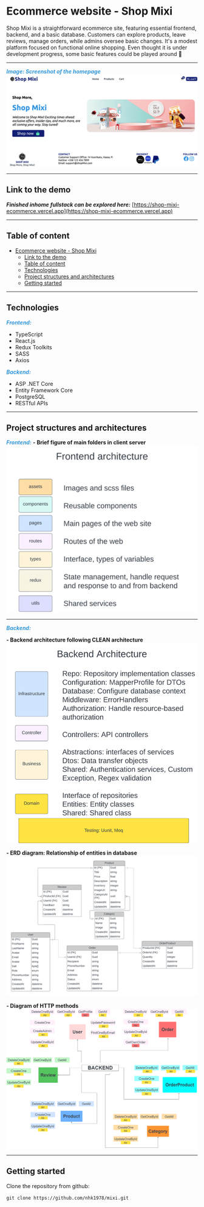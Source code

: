 # Ecommerce website - Shop Mixi

Shop Mixi is a straightforward ecommerce site, featuring essential frontend, backend, and a basic database. Customers can explore products, leave reviews, manage orders, while admins oversee basic changes. It's a modest platform focused on functional online shopping. Even thought it is under development progress, some basic features could be played around &#128722;

***
<span style="color: #3498DB; font-weight: bold; font-style: italic;">Image: Screenshot of the homepage</span>
![Homepage](/Screenshot.png)

***
## Link to the demo

***Finished inhome fullstack can be explored here:***
[https://shop-mixi-ecommerce.vercel.app](https://shop-mixi-ecommerce.vercel.app)
***

## Table of content

- [Ecommerce website - Shop Mixi](#ecommerce-website---shop-mixi)
  - [Link to the demo](#link-to-the-demo)
  - [Table of content](#table-of-content)
  - [Technologies](#technologies)
  - [Project structures and architectures](#project-structures-and-architectures)
  - [Getting started](#getting-started)

<a name="technologies"></a>
***

## Technologies
<span style="color: #3498DB; font-weight: bold; font-style: italic;">Frontend:</span>
- TypeScript
- React.js
- Redux Toolkits
- SASS
- Axios
  
<span style="color: #3498DB; font-weight: bold; font-style: italic;">Backend:</span>
- ASP .NET Core
- Entity Framework Core
- PostgreSQL
- RESTful APIs
***

<a name="project-structure"></a>

## Project structures and architectures
<span style="color: #3498DB; font-weight: bold; font-style: italic;">Frontend:</span>
**- Brief figure of main folders in client server**
![Frontend](/frontend-architecture.png)
***
<span style="color: #3498DB; font-weight: bold; font-style: italic;">Backend:</span>

**- Backend architecture following CLEAN architecture**
![Backend](/backend-architecture.png)

**- ERD diagram: Relationship of entities in database**
![Backend](/erd.png)

**- Diagram of HTTP methods**
![Backend](/shopmixi-endpoints.png)

***
<a name="getting-started"></a>

## Getting started

Clone the repository from github:

```
git clone https://github.com/nhk1978/mixi.git
```
